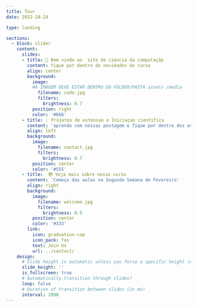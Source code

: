 ```yaml
---
title: Tour
date: 2022-10-24

type: landing

sections:
  - block: slider
    content:
      slides:
      - title: 👋 Bem vindo ao  site de ciencia da computaçãp
        content: fique por dentro da novidades do curso
        align: center
        background:
          image:
          #A IMAGEM DEVE ESTAR DENTRO DO FOLDER/PASTA assets /media  
            filename: code.jpg
            filters:
              brightness: 0.7
          position: right
          color: '#666'
      - title: 💡 Projetos de extensao e Iniciaçao cientifica
        content: 'aprenda com nossas postagem e fique por dentro dos eventos'
        align: left
        background:
          image:
            filename: contact.jpg
            filters:
              brightness: 0.7
          position: center
          color: '#555'
      - title:  😎 Veja mais sobre nosso curso
        content: 'Começo das aulas na Segunda Semana de Fevereiro'
        align: right
        background:
          image:
            filename: welcome.jpg
            filters:
              brightness: 0.5
          position: center
          color: '#333'
        link:
          icon: graduation-cap
          icon_pack: fas
          text: Join Us
          url: ../contact/
    design:
      # Slide height is automatic unless you force a specific height (e.g. '400px')
      slide_height: ''
      is_fullscreen: true
      # Automatically transition through slides?
      loop: false
      # Duration of transition between slides (in ms)
      interval: 2000
---
```

